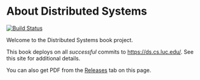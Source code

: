 # About Distributed Systems

[![Build Status](https://travis-ci.org/LoyolaChicagoBooks/distributedsystems.svg?branch=master)](https://travis-ci.org/LoyolaChicagoBooks/distributedsystems)

Welcome to the Distributed Systems book project.

This book deploys on all *successful* commits to https://ds.cs.luc.edu/. See this site for additional details.

You can also get PDF from the [Releases](https://github.com/LoyolaChicagoBooks/distributedsystems/releases) tab on this page.



